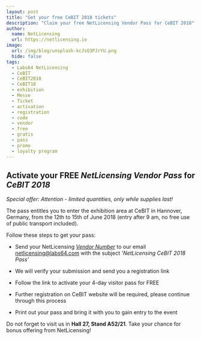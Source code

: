 ```yaml
---
layout: post
title: "Get your free CeBIT 2018 tickets"
description: "Claim your free NetLicensing Vendor Pass for CeBIT 2018"
author:
  name: NetLicensing
  url: https://netlicensing.io
image:
  url: /img/blog/unsplash-kcJsQ3PJrYU.png
  hide: false
tags:
  - Labs64 NetLicensing
  - CeBIT
  - CeBIT2018
  - CeBIT18
  - exhibition
  - Messe
  - Ticket
  - activation
  - registration
  - code
  - vendor
  - free
  - gratis
  - pass
  - promo
  - loyalty program
---
```


## Activate your FREE *NetLicensing Vendor Pass* for *CeBIT 2018*

_Special offer: Attention - limited quantities, only while supplies last!_

The pass entitles you to enter the exhibition area at CeBIT in Hannover, Germany, from the 12th to 15th of June 2018 (entry after 9 am, no free use of public transport included).

Follow these steps to get your pass:

- Send your NetLicensing *[Vendor Number](https://ui.netlicensing.io/#/profile)* to our email <a href="mailto:netlicensing@labs64.com?subject=NetLicensing%20CeBIT%202018%20Pass&amp;body=Vendor%20Number%3A%20%3CYOUR-VENDOR-NUMBER%3E">netlicensing@labs64.com</a> with the subject *'NetLicensing CeBIT 2018 Pass'*

- We will verify your submission and send you a registration link

- Follow the link to activate your 4-day visitor pass for FREE

- Further registration on CeBIT website will be required, please continue through this process

- Print out your pass and bring it with you to gain entry to the event

Do not forget to visit us in **Hall 27, Stand A52/21**. Take your chance for bonus offering from NetLicensing!
